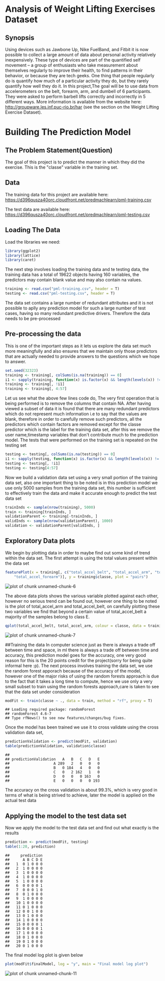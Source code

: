 # Analysis of Weight Lifting Exercises Dataset
## Synopsis
Using devices such as Jawbone Up, Nike FuelBand, and Fitbit it is now possible to collect a large amount of data about personal activity relatively inexpensively. These type of devices are part of the quantified self movement – a group of enthusiasts who take measurement about themselves regularly to improve their health, to find patterns in their behavior, or because they are tech geeks. One thing that people regularly do is quantify how much of a particular activity they do, but they rarely quantify how well they do it. In this project,The goal will be to use data from accelerometers on the belt, forearm, arm, and dumbell of 6 participants. They were asked to perform barbell lifts correctly and incorrectly in 5 different ways. More information is available from the website here: http://groupware.les.inf.puc-rio.br/har (see the section on the Weight Lifting Exercise Dataset). 

# Building The Prediction Model

## The Problem Statement(Question)
The goal of this project is to predict the manner in which they did the exercise. This is the "classe" variable in the training set. 

## Data
The training data for this project are available here: 
https://d396qusza40orc.cloudfront.net/predmachlearn/pml-training.csv

The test data are available here: 
https://d396qusza40orc.cloudfront.net/predmachlearn/pml-testing.csv

## Loading The Data
Load the libraries we need:

```r
library(ggplot2)
library(lattice)
library(caret)
```

The next step involves loading the training data and te testing data, the training data has a total of 19622 objects having 160 variables, the predictors may contain blank value and may also contain na values.

```r
training <- read.csv("pml-training.csv", header = T)
testing <- read.csv("pml-testing.csv", header = T)
```

The data set contains a large number of redundant attributes and it is not possible to aplly any prediction model for such a large number of test cases, having so many redundant predictive drivers. Therefore the data needs to be pre-processed

## Pre-processing the data
This is one of the important steps as it lets us explore the data set much more meaningfully and also ensures that we maintain only those predictors that are actually needed to provide answers to the questions which we hope to answer.

```r
set.seed(32323)
training <- training[, colSums(is.na(training)) == 0]
i1 <- sapply(training, function(x) is.factor(x) && length(levels(x)) != 5)
training <- training[, !i1]
training <- training[, 4:57]
```

Let us see what the above few lines code do,
The very first operation that is being performed is to remove the columns that contain NA. After having viewed a subset of data it is found that there are many redundant predictors which do not represent much information i.e to say that the values are blank, therefore in order to carefully remove such predictors, all the predictors which contain factors are removed except for the classe predictor which is the label for the training data set, after this we remove the user name,timestamp variables that don't contribute much to the prediction model. The tests that were performed on the training set is repeated on the testing set

```r
testing <- testing[, colSums(is.na(testing)) == 0]
i1 <- sapply(testing, function(x) is.factor(x) && length(levels(x)) != 5)
testing <- testing[, !i1]
testing <- testing[4:57]
```

Now we build a validation data set using a very small portion of the training data set, also one important thing to be noted is in this prediction model we use only 5000 samples from the training data set, this number is sufficient to effectively train the data and make it accurate enough to predict the test data set

```r
trainInds <- sample(nrow(training), 5000)
train <- training[trainInds, ]
validationParent <- training[-trainInds, ]
validInds <- sample(nrow(validationParent), 1000)
validation <- validationParent[validInds, ]
```

## Exploratory Data plots
We begin by plotting data in order to maybe find out some kind of trend within the data set. The first attempt is using the total values present within the data set

```r
featurePlot(x = training[, c("total_accel_belt", "total_accel_arm", "total_accel_dumbbell", 
    "total_accel_forearm")], y = training$classe, plot = "pairs")
```

![plot of chunk unnamed-chunk-6](figure/unnamed-chunk-6.png) 

The above data plots shows the various variable plotted against each other, however no serious trend can be found out, however one thing to be noted is the plot of total_accel_arm and total_accel_belt, on carefully plotting these two variables we find that beyond a certain value of total_accel_belt a majority of the samples belong to class E.

```r
qplot(total_accel_belt, total_accel_arm, colour = classe, data = training)
```

![plot of chunk unnamed-chunk-7](figure/unnamed-chunk-7.png) 

##Training the data 
In computer science just as there is always a trade off between time and space, in ml there is always a trade off between time and accuracy, this prediction model goes for the accuracy, one very good reason for this is the 20 points credit for the project(sorry for being quite informal here :p). The next process involves training the data set, we use the random forest apporach because of the accuracy of the model, however one of the major risks of using the random forests approach is due to the fact that it takes a long time to compute, hence we use only a very small subset to train using the random forests approach,care is taken to see that the data set under consideration

```r
modFit <- train(classe ~ ., data = train, method = "rf", proxy = T)
```

```
## Loading required package: randomForest
## randomForest 4.6-7
## Type rfNews() to see new features/changes/bug fixes.
```

Once the model has been trained we use it to cross validate using the cross validation data set,

```r
predictionValidation <- predict(modFit, validation)
table(predictionValidation, validation$classe)
```

```
##                     
## predictionValidation   A   B   C   D   E
##                    A 289   2   0   0   0
##                    B   0 184   4   0   0
##                    C   0   2 162   1   0
##                    D   0   0   0 163   0
##                    E   0   0   0   0 193
```

The accuracy on the cross validation is about 99.3%, which is very good in terms of what is being strived to achieve, later the model is applied on the actual test data
## Applying the model to the test data set
Now we apply the model to the test data set and find out what exactly is the results

```r
prediction <- predict(modFit, testing)
table(1:20, prediction)
```

```
##     prediction
##      A B C D E
##   1  0 1 0 0 0
##   2  1 0 0 0 0
##   3  1 0 0 0 0
##   4  1 0 0 0 0
##   5  1 0 0 0 0
##   6  0 0 0 0 1
##   7  0 0 0 1 0
##   8  0 1 0 0 0
##   9  1 0 0 0 0
##   10 1 0 0 0 0
##   11 0 1 0 0 0
##   12 0 0 1 0 0
##   13 0 1 0 0 0
##   14 1 0 0 0 0
##   15 0 0 0 0 1
##   16 0 0 0 0 1
##   17 1 0 0 0 0
##   18 0 1 0 0 0
##   19 0 1 0 0 0
##   20 0 1 0 0 0
```

The final model log plot is given below

```r
plot(modFit$finalModel, log = "y", main = "Final model log plot")
```

![plot of chunk unnamed-chunk-11](figure/unnamed-chunk-11.png) 

